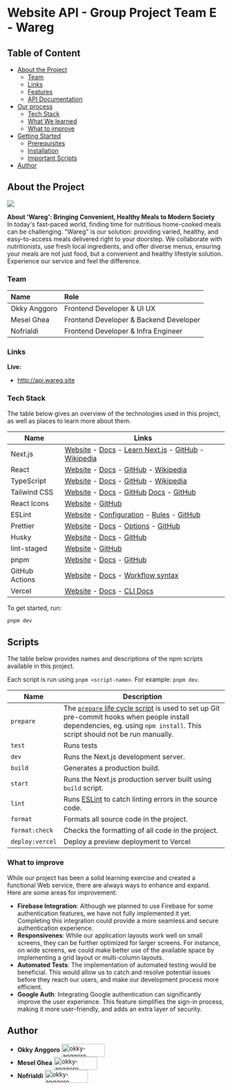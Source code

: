 # Website API - Group Project Team E - Wareg

## Table of Content

- [About the Project](#about-the-project)
  - [Team](#Team)
  - [Links](#Links)
  - [Features](#Features)
  - [API Documentation](#API-Documentation)
- [Our process](#Our-process)
  - [Tech Stack](#tech-stack)
  - [What We learned](#what-we-learned)
  - [What to improve](#what-to-improve)
- [Getting Started](#getting-started)
  - [Prerequisites](#prerequisites)
  - [Installation](#installation)
  - [Important Scripts](#important-scripts)
- [Author](#author)

## About the Project

![](https://res.cloudinary.com/djudfrj8s/image/upload/v1674663594/Wareg-Hero-Section_n91uag.png)

**About 'Wareg': Bringing Convenient, Healthy Meals to Modern Society**  
In today's fast-paced world, finding time for nutritious home-cooked meals can be challenging. "Wareg" is our solution: providing varied, healthy, and easy-to-access meals delivered right to your doorstep. We collaborate with nutritionists, use fresh local ingredients, and offer diverse menus, ensuring your meals are not just food, but a convenient and healthy lifestyle solution. Experience our service and feel the difference.

### Team

| Name         | Role                                   |
| :----------- | :------------------------------------- |
| Okky Anggoro | Frontend Developer & UI UX             |
| Mesel Ghea   | Frontend Developer & Backend Developer |
| Nofrialdi    | Frontend Developer & Infra Engineer    |

### Links

**Live:**

- <http://api.wareg.site>

### Tech Stack

The table below gives an overview of the technologies used in this project, as well as places to learn more about them.

| Name           | Links                                                                                                                                                                                                                                          |
| -------------- | ---------------------------------------------------------------------------------------------------------------------------------------------------------------------------------------------------------------------------------------------- |
| Next.js        | [Website](https://nextjs.org/) - [Docs](https://nextjs.org/docs) - [Learn Next.js](https://nextjs.org/learn) - [GitHub](https://github.com/vercel/next.js) - [Wikipedia](https://en.wikipedia.org/wiki/Next.js)                                |
| React          | [Website](https://reactjs.org/) - [Docs](https://reactjs.org/docs/getting-started.html) - [GitHub](https://github.com/facebook/react) - [Wikipedia](<https://en.wikipedia.org/wiki/React_(JavaScript_library)>)                                |
| TypeScript     | [Website](https://www.typescriptlang.org/) - [Docs](https://www.typescriptlang.org/docs/) - [GitHub](https://github.com/microsoft/TypeScript) - [Wikipedia](https://en.wikipedia.org/wiki/TypeScript)                                          |
| Tailwind CSS   | [Website](https://tailwindcss.com/) - [Docs](https://tailwindcss.com/docs) - [GitHub](https://github.com/tailwindlabs/tailwindcss) [Docs](https://tanstack.com/query/latest/docs/react/overview) - [GitHub](https://github.com/tanstack/query) |
| React Icons    | [Website](https://react-icons.github.io/react-icons/) - [GitHub](https://github.com/react-icons/react-icons)                                                                                                                                   |
| ESLint         | [Website](https://eslint.org/) - [Configuration](https://eslint.org/docs/user-guide/configuring/) - [Rules](https://eslint.org/docs/rules/) - [GitHub](https://github.com/eslint/eslint)                                                       |
| Prettier       | [Website](https://prettier.io/) - [Docs](https://prettier.io/docs/en/index.html) - [Options](https://prettier.io/docs/en/options.html) - [GitHub](https://github.com/prettier/prettier)                                                        |
| Husky          | [Website](https://typicode.github.io/husky/) - [Docs](https://typicode.github.io/husky/) - [GitHub](https://github.com/typicode/husky)                                                                                                         |
| lint-staged    | [Website](https://github.com/okonet/lint-staged) - [GitHub](https://github.com/okonet/lint-staged)                                                                                                                                             |
| pnpm           | [Website](https://pnpm.io/) - [Docs](https://pnpm.io/motivation) - [GitHub](https://github.com/pnpm/pnpm)                                                                                                                                      |
| GitHub Actions | [Website](https://github.com/features/actions) - [Docs](https://docs.github.com/en/actions) - [Workflow syntax](https://docs.github.com/en/actions/reference/workflow-syntax-for-github-actions)                                               |
| Vercel         | [Website](https://vercel.com/) - [Docs](https://vercel.com/docs) - [CLI Docs](https://vercel.com/docs/cli)                                                                                                                                     |

To get started, run:

```bash
pnpm dev
```

## Scripts

The table below provides names and descriptions of the npm scripts available in this project.

Each script is run using `pnpm <script-name>`. For example: `pnpm dev`.

| Name            | Description                                                                                                                                                                                                                                     |
| --------------- | ----------------------------------------------------------------------------------------------------------------------------------------------------------------------------------------------------------------------------------------------- |
| `prepare`       | The [`prepare` life cycle script](https://docs.npmjs.com/cli/v7/using-npm/scripts#life-cycle-scripts) is used to set up Git pre-commit hooks when people install dependencies, eg. using `npm install`. This script should not be run manually. |
| `test`          | Runs tests                                                                                                                                                                                                                                      |
| `dev`           | Runs the Next.js development server.                                                                                                                                                                                                            |
| `build`         | Generates a production build.                                                                                                                                                                                                                   |
| `start`         | Runs the Next.js production server built using `build` script.                                                                                                                                                                                  |
| `lint`          | Runs [ESLint](https://eslint.org/) to catch linting errors in the source code.                                                                                                                                                                  |
| `format`        | Formats all source code in the project.                                                                                                                                                                                                         |
| `format:check`  | Checks the formatting of all code in the project.                                                                                                                                                                                               |
| `deploy:vercel` | Deploy a preview deployment to Vercel                                                                                                                                                                                                           |

### What to improve

While our project has been a solid learning exercise and created a functional Web service, there are always ways to enhance and expand. Here are some areas for improvement:

- **Firebase Integration**: Although we planned to use Firebase for some authentication features, we have not fully implemented it yet. Completing this integration could provide a more seamless and secure authentication experience.
- **Responsivenes**: While our application layouts work well on small screens, they can be further optimized for larger screens. For instance, on wide screens, we could make better use of the available space by implementing a grid layout or multi-column layouts.
- **Automated Tests**: The implementation of automated testing would be beneficial. This would allow us to catch and resolve potential issues before they reach our users, and make our development process more efficient.
- **Google Auth**: Integrating Google authentication can significantly improve the user experience. This feature simplifies the sign-in process, making it more user-friendly, and adds an extra layer of security.

## Author

- **Okky Anggoro**
  <a href="https://github.com/anggr" target="blank"><img align="center" src="https://img.shields.io/badge/GitHub-100000?style=for-the-badge&logo=github&logoColor=white" alt="okky-anggoro" height="30" width="100" /></a>
- **Mesel Ghea**
  <a href="https://github.com/meselghea" target="blank"><img align="center" src="https://img.shields.io/badge/GitHub-100000?style=for-the-badge&logo=github&logoColor=white" alt="okky-anggoro" height="30" width="100" /></a>
- **Nofrialdi**
  <a href="https://github.com/nofrialdi" target="blank"><img align="center" src="https://img.shields.io/badge/GitHub-100000?style=for-the-badge&logo=github&logoColor=white" alt="okky-anggoro" height="30" width="100" /></a>
